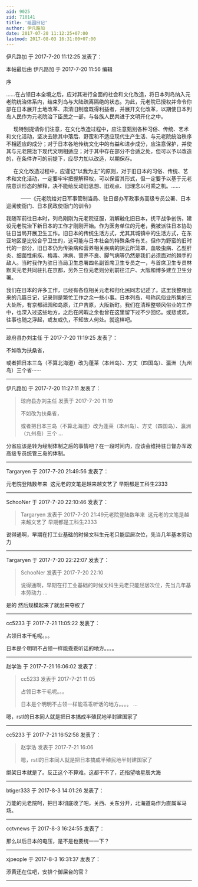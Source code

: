 ```yaml
---
aid: 9025
zid: 710141
title: '祗园日记'
author: 伊凡路加
date: 2017-07-20 11:12:25+07:00
lastmod: 2017-08-03 16:31:00+07:00
---
```


伊凡路加 于 2017-7-20 11:12:25 发表了：

本帖最后由 伊凡路加 于 2017-7-20 11:56 编辑 

序

……在占领日本全境之后，应对其进行全面的社会和文化改造，将日本列岛纳入元老院统治体系内，结束列岛与大陆疏离隔绝的状态。为此，元老院已授权并命令你部在日本展开土地改革、肃清旧制度既得利益者，并展开文化改革，以期使日本列岛人民作为元老院治下臣民之一部，与各族人民共进于文明开化之中。

     现特别提请你们注意，在文化改造过程中，应注意甄别各种习俗、传统、艺术和文化活动，坚决去除其中落后、野蛮和不适应现代生产生活、与元老院统治秩序不相适应的成分；对于日本各地传统文化中的有益和进步成分，应注意保护，并使其与元老院治下现代文明相适应；对于其中存在部分不合适之处，但可以予以改造的，在条件许可的前提下，应尽力加以改造，以期保存。

     在文化改造过程中，应谨记“以我为主”的原则，对于旧日本的习俗、传统、艺术和文化活动，一定要牢牢把握解释权，可以保留其形式，但一定要予以基于元老院意识形态的解释，决不能给反动旧思想、旧观点、旧理念以可乘之机。……

          ——《元老院给对日军事管制当局、驻日督办军政事务高级专员公署、日本巡阅使衙门、日本民政使衙门的训令》

我随军前往日本时，列岛刚刚为元老院征服，消解融化旧日本，抚平战争创伤，建设元老院治下新日本的工作才刚刚开始。作为医务单位的元老，我被派往日本协助驻日当局开展卫生工作。旧日本的传统生活方式，尤其其城镇中的生活方式，在东亚地区是比较合乎卫生的，这可能与日本社会的特殊条件有关。但作为野蛮的旧时代的一部分，旧日本仍为传染病和营养相关疾病的阴云所笼罩，血吸虫病、乙型肝炎、细菌性痢疾、梅毒、淋病、营养不良、脚气病等仍然是我们必须面对的棘手的敌人。当时我作为驻日当局卫生总署四名副首席卫生专员之一，与首席卫生专员林默天元老共同驻扎在京都，另外三位元老则分别前往江户、大阪和博多建立卫生分署。

我们在日本的许多工作，已经有各位相关元老和归化民同志记述了。这里我整理出来的几篇日记，记录则是繁忙工作之余一些小事。日本列岛，号称风俗业所集的三大处所，有京都祗园和岛原，江户吉原，大阪新町。我们在清理整顿风俗业的工作中，也深入过这些地方，之后在闲暇之余也曾在这里留下过不少回忆。或悲或欢，往事也随之浮起，或友或仇，不知故人何处。就这样吧。

---------

琼府县办刘主任 于 2017-7-20 11:19:25 发表了：

不如改为扶桑省，

或者把日本三岛（不算北海道）改为蓬莱（本州岛）、方丈（四国岛）、瀛洲（九州岛）三个省······

---------

伊凡路加 于 2017-7-20 11:27:11 发表了：

> 琼府县办刘主任 发表于 2017-7-20 11:19
> 
> 不如改为扶桑省，
> 
> 或者把日本三岛（不算北海道）改为蓬莱（本州岛）、方丈（四国岛）、瀛洲（九州岛）三个 ...



分省应该是转为经制体制之后的事情吧？在一段时间内，应该会维持驻日督办军政高级专员统管三岛的体制。

---------

Targaryen 于 2017-7-20 21:49:56 发表了：

元老院登陆数年来  这元老的文笔是越来越文艺了 早期都是工科生2333

---------

SchooNer 于 2017-7-20 22:10:46 发表了：

> Targaryen 发表于 2017-7-20 21:49元老院登陆数年来  这元老的文笔是越来越文艺了 早期都是工科生2333



说得通啊，早期在打工业基础的时候文科生元老只能屈居次位，先当几年基本劳动力

---------

Targaryen 于 2017-7-20 22:22:07 发表了：

> SchooNer 发表于 2017-7-20 22:10
> 
> 说得通啊，早期在打工业基础的时候文科生元老只能屈居次位，先当几年基本劳动力 ...



是的 然后规模起来了就出来夺权了

---------

cc5233 于 2017-7-21 11:05:22 发表了：

占领日本干毛呢。。。

日本是个明明不占领一样能乖乖听话的地方。。。。

---------

赵学浩 于 2017-7-21 16:06:02 发表了：

> cc5233 发表于 2017-7-21 11:05
> 
> 占领日本干毛呢。。。
> 
> 日本是个明明不占领一样能乖乖听话的地方。。。。 ...



嗯，rstl的日本同人就是把日本搞成半殖民地半封建国家了

---------

cc5233 于 2017-7-21 16:52:58 发表了：

> 赵学浩 发表于 2017-7-21 16:06
> 
> 嗯，rstl的日本同人就是把日本搞成半殖民地半封建国家了



绑架日本就是了。反正这个不算难。这都干不了，还指望啥星辰大海

---------

btiger333 于 2017-8-3 14:01:26 发表了：

万能的元老院呵，把日本彻底收了吧，关西、关东分开，北海道岛作为直属军马场。

---------

cctvnews 于 2017-8-3 16:24:55 发表了：

那么以后日本的电压，是不是也要统一一下？

---------

xjpeople 于 2017-8-3 16:31:37 发表了：

添黄还在位吧，安排个御屎台的官？

---------

